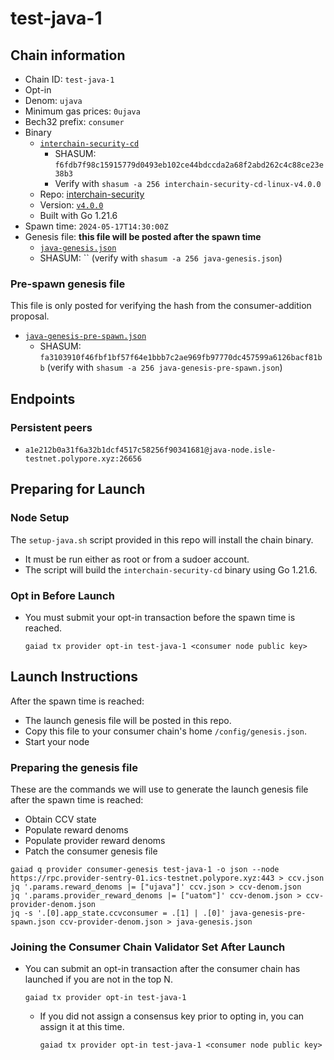 # test-java-1

## Chain information

* Chain ID: `test-java-1`
* Opt-in
* Denom: `ujava`
* Minimum gas prices: `0ujava`
* Bech32 prefix: `consumer`
* Binary
  * [`interchain-security-cd`](/isle/binaries/interchain-security-cd-linux-v4.0.0)
    * SHASUM: `f6fdb7f98c15915779d0493eb102ce44bdccda2a68f2abd262c4c88ce23e38b3`
    * Verify with `shasum -a 256 interchain-security-cd-linux-v4.0.0`
  * Repo: [interchain-security](https://github.com/cosmos/interchain-security/)
  * Version: [`v4.0.0`](https://github.com/cosmos/interchain-security/releases/tag/v4.0.0)
  * Built with Go 1.21.6
* Spawn time: `2024-05-17T14:30:00Z`
* Genesis file: **this file will be posted after the spawn time**
  * [`java-genesis.json`](./java-genesis.json)
  * SHASUM: `` (verify with `shasum -a 256 java-genesis.json`)

### Pre-spawn genesis file

This file is only posted for verifying the hash from the consumer-addition proposal.
* [`java-genesis-pre-spawn.json`](./java-genesis-pre-spawn.json)
  * SHASUM: `fa3103910f46fbf1bf57f64e1bbb7c2ae969fb97770dc457599a6126bacf81bb` (verify with `shasum -a 256 java-genesis-pre-spawn.json`)

## Endpoints

### Persistent peers

* `a1e212b0a31f6a32b1dcf4517c58256f90341681@java-node.isle-testnet.polypore.xyz:26656`

## Preparing for Launch

### Node Setup

The `setup-java.sh` script provided in this repo will install the chain binary.
* It must be run either as root or from a sudoer account.
* The script will build the `interchain-security-cd` binary using Go 1.21.6.

### Opt in Before Launch

* You must submit your opt-in transaction before the spawn time is reached.
  ```
  gaiad tx provider opt-in test-java-1 <consumer node public key>
  ```

## Launch Instructions

After the spawn time is reached:
  * The launch genesis file will be posted in this repo.
  * Copy this file to your consumer chain's home `/config/genesis.json`.
  * Start your node

### Preparing the genesis file

These are the commands we will use to generate the launch genesis file after the spawn time is reached:

* Obtain CCV state
* Populate reward denoms
* Populate provider reward denoms
* Patch the consumer genesis file
```
gaiad q provider consumer-genesis test-java-1 -o json --node https://rpc.provider-sentry-01.ics-testnet.polypore.xyz:443 > ccv.json
jq '.params.reward_denoms |= ["ujava"]' ccv.json > ccv-denom.json
jq '.params.provider_reward_denoms |= ["uatom"]' ccv-denom.json > ccv-provider-denom.json
jq -s '.[0].app_state.ccvconsumer = .[1] | .[0]' java-genesis-pre-spawn.json ccv-provider-denom.json > java-genesis.json
```

### Joining the Consumer Chain Validator Set After Launch

* You can submit an opt-in transaction after the consumer chain has launched if you are not in the top N.
  ```
  gaiad tx provider opt-in test-java-1
  ```
  * If you did not assign a consensus key prior to opting in, you can assign it at this time.
    ```
    gaiad tx provider opt-in test-java-1 <consumer node public key>
    ```
